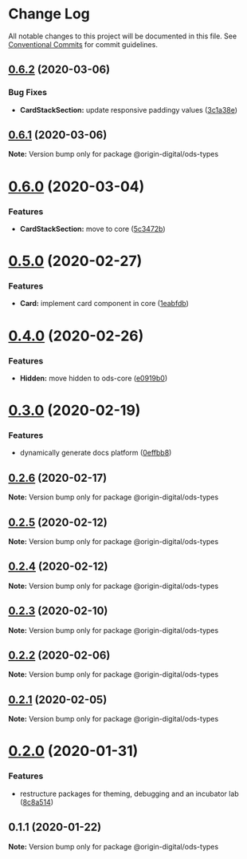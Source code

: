 # Change Log

All notable changes to this project will be documented in this file.
See [Conventional Commits](https://conventionalcommits.org) for commit guidelines.

## [0.6.2](https://bitbucket.orgn.io/od/origin-ui/compare/@origin-digital/ods-types@0.6.1...@origin-digital/ods-types@0.6.2) (2020-03-06)


### Bug Fixes

* **CardStackSection:** update responsive paddingy values ([3c1a38e](https://bitbucket.orgn.io/od/origin-ui/commits/3c1a38e))





## [0.6.1](https://bitbucket.orgn.io/od/origin-ui/compare/@origin-digital/ods-types@0.6.0...@origin-digital/ods-types@0.6.1) (2020-03-06)

**Note:** Version bump only for package @origin-digital/ods-types





# [0.6.0](https://bitbucket.orgn.io/od/origin-ui/compare/@origin-digital/ods-types@0.5.0...@origin-digital/ods-types@0.6.0) (2020-03-04)


### Features

* **CardStackSection:** move to core ([5c3472b](https://bitbucket.orgn.io/od/origin-ui/commits/5c3472b))





# [0.5.0](https://bitbucket.orgn.io/od/origin-ui/compare/@origin-digital/ods-types@0.4.0...@origin-digital/ods-types@0.5.0) (2020-02-27)


### Features

* **Card:** implement card component in core ([1eabfdb](https://bitbucket.orgn.io/od/origin-ui/commits/1eabfdb))





# [0.4.0](https://bitbucket.orgn.io/od/origin-ui/compare/@origin-digital/ods-types@0.3.0...@origin-digital/ods-types@0.4.0) (2020-02-26)


### Features

* **Hidden:** move hidden to ods-core ([e0919b0](https://bitbucket.orgn.io/od/origin-ui/commits/e0919b0))





# [0.3.0](https://bitbucket.orgn.io/od/origin-ui/compare/@origin-digital/ods-types@0.2.6...@origin-digital/ods-types@0.3.0) (2020-02-19)


### Features

* dynamically generate docs platform ([0effbb8](https://bitbucket.orgn.io/od/origin-ui/commits/0effbb8))





## [0.2.6](https://bitbucket.orgn.io/od/origin-ui/compare/@origin-digital/ods-types@0.3.0...@origin-digital/ods-types@0.2.6) (2020-02-17)

**Note:** Version bump only for package @origin-digital/ods-types

## [0.2.5](https://bitbucket.orgn.io/od/origin-ui/compare/@origin-digital/ods-types@0.2.4...@origin-digital/ods-types@0.2.5) (2020-02-12)

**Note:** Version bump only for package @origin-digital/ods-types

## [0.2.4](https://bitbucket.orgn.io/od/origin-ui/compare/@origin-digital/ods-types@0.2.3...@origin-digital/ods-types@0.2.4) (2020-02-12)

**Note:** Version bump only for package @origin-digital/ods-types

## [0.2.3](https://bitbucket.orgn.io/od/origin-ui/compare/@origin-digital/ods-types@0.2.2...@origin-digital/ods-types@0.2.3) (2020-02-10)

**Note:** Version bump only for package @origin-digital/ods-types

## [0.2.2](https://bitbucket.orgn.io/od/origin-ui/compare/@origin-digital/ods-types@0.2.1...@origin-digital/ods-types@0.2.2) (2020-02-06)

**Note:** Version bump only for package @origin-digital/ods-types

## [0.2.1](https://bitbucket.orgn.io/od/origin-ui/compare/@origin-digital/ods-types@0.2.0...@origin-digital/ods-types@0.2.1) (2020-02-05)

**Note:** Version bump only for package @origin-digital/ods-types

# [0.2.0](https://bitbucket.orgn.io/od/origin-ui/compare/@origin-digital/ods-types@0.1.1...@origin-digital/ods-types@0.2.0) (2020-01-31)

### Features

- restructure packages for theming, debugging and an incubator lab ([8c8a514](https://bitbucket.orgn.io/od/origin-ui/commits/8c8a514))

## 0.1.1 (2020-01-22)

**Note:** Version bump only for package @origin-digital/ods-types
